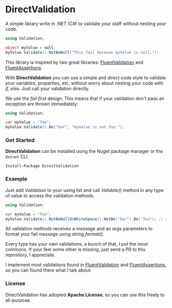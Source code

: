 # DirectValidation

A simple library write in .NET (C#) to validate your staff without nesting your code.

```csharp
using Validation;

object myValue = null;
myValue.Validate().NotBeNull("This fail because myValue is null.");
```

This library is inspired by two great libraries: [FluentValidation](https://fluentvalidation.net/) and [FluentAssertions](https://fluentassertions.com/).

With **DirectValidation** you can use a simple and direct code style to validate your variables, properties, etc, without worry about nesting your code with _if, else_. Just call your validation directly.

We use the _fail first_ design. This means that if your validation don't pass an exception are thrown immediately:

```csharp
using Validation;

var myValue = "foo";
myValue.Validate().Be("bar", "myValue is not foo.");
```

### Get Started

**DirectValidation** can be installed using the Nuget package manager or the `dotnet` CLI.

```
Install-Package DirectValidation
```

### Example

Just add _Validation_ to your using list and call _Validate()_ method in any type of value to access the validation methods.

```csharp
using Validation;

var myValue = "foo";
myValue.Validate().NotBeNullOrWhiteSpace().NotBe("bar").Be("foo"); // etc
```

All validation methods receives a _message_ and an _args_ parameters to format your fail message using _string.format()_.

Every type has your own validations, a bunch of that, I put the most commons. If your feel some other is missing, just send a PR to this repository, I appreciate.

I implement most validations found in [FluentValidation](https://fluentvalidation.net/) and [FluentAssertions](https://fluentassertions.com/), so you can found there what I talk about.

### License

DirectValidation has adopted **Apache License**, so you can use this freely to all-purpose.

